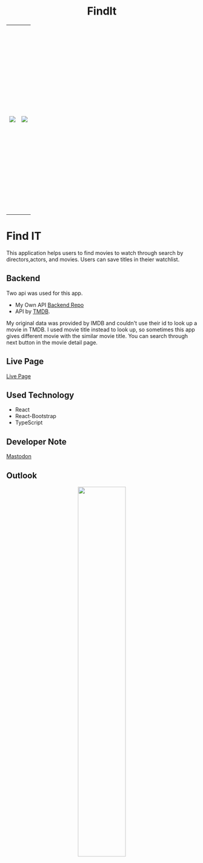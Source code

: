 <h1 align="center">FindIt</h1>
<table align="center">
  <tr height='500px'>
    <td align="center">
      <img src="https://res.cloudinary.com/dmaijlcxd/image/upload/v1684422776/Screenshot_from_2023-05-15_14-32-31_lkpjug.png">
    </td>
    <td align="center">
      <img src="https://res.cloudinary.com/dmaijlcxd/image/upload/v1684422776/Screenshot_from_2023-05-16_20-43-30_mrrcgi.png">
    </td>
  </tr>
</table>

# Find IT

This application helps users to find movies to watch through search by directors,actors, and movies.
Users can save titles in theier watchlist. 





## Backend
Two api was used for this app.
- My Own API [Backend Repo](https://github.com/Satoshi-Sh/FindIt2-API)
- API by [TMDB](https://www.themoviedb.org/). 

My original data was provided by IMDB and couldn't use their id to look up a movie in TMDB. I used movie title instead to look up, so sometimes this app gives different movie with the similar movie title. You can search through next button in the movie detail page.

## Live Page
[Live Page](https://satoshi-sh.github.io/findit2/)

## Used Technology
- React 
- React-Bootstrap
- TypeScript 

## Developer Note
[Mastodon](https://mastodon.xyz/@sato1108ss/110357673950261061)

## Outlook
<p align="center" width="50%" height="50%">
<img src='https://github.com/Satoshi-Sh/git_resource/blob/main/findit-demo.gif' width="50%" height="50%">
</p>

